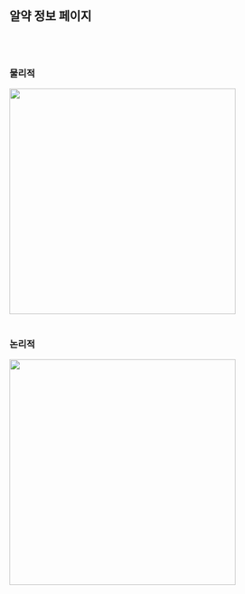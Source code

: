 <h2>알약 정보 페이지</h2>
<br><br>

<div>
  <h3>물리적</h3>
  <img src='https://github.com/Plan00/team2_v2sbm3c/assets/123847576/9731449d-fb4f-4b3d-9e63-116658a979c3' width="400px">
  <br><br>
  <h3>논리적</h3>
  <img src='https://github.com/Plan00/team2_v2sbm3c/assets/123847576/38f034ee-9e0d-4579-bd77-40d50c54373c' width="400px">
</div>

